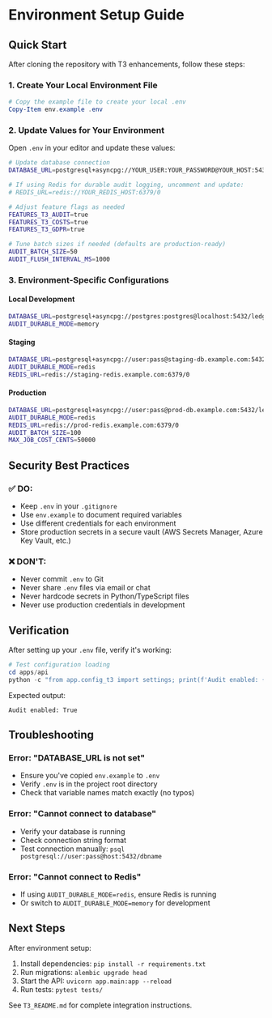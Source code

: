 # Environment Setup Guide

## Quick Start

After cloning the repository with T3 enhancements, follow these steps:

### 1. Create Your Local Environment File

```powershell
# Copy the example file to create your local .env
Copy-Item env.example .env
```

### 2. Update Values for Your Environment

Open `.env` in your editor and update these values:

```bash
# Update database connection
DATABASE_URL=postgresql+asyncpg://YOUR_USER:YOUR_PASSWORD@YOUR_HOST:5432/YOUR_DATABASE

# If using Redis for durable audit logging, uncomment and update:
# REDIS_URL=redis://YOUR_REDIS_HOST:6379/0

# Adjust feature flags as needed
FEATURES_T3_AUDIT=true
FEATURES_T3_COSTS=true
FEATURES_T3_GDPR=true

# Tune batch sizes if needed (defaults are production-ready)
AUDIT_BATCH_SIZE=50
AUDIT_FLUSH_INTERVAL_MS=1000
```

### 3. Environment-Specific Configurations

#### Local Development
```bash
DATABASE_URL=postgresql+asyncpg://postgres:postgres@localhost:5432/ledgerlift_dev
AUDIT_DURABLE_MODE=memory
```

#### Staging
```bash
DATABASE_URL=postgresql+asyncpg://user:pass@staging-db.example.com:5432/ledgerlift_staging
AUDIT_DURABLE_MODE=redis
REDIS_URL=redis://staging-redis.example.com:6379/0
```

#### Production
```bash
DATABASE_URL=postgresql+asyncpg://user:pass@prod-db.example.com:5432/ledgerlift_prod
AUDIT_DURABLE_MODE=redis
REDIS_URL=redis://prod-redis.example.com:6379/0
AUDIT_BATCH_SIZE=100
MAX_JOB_COST_CENTS=50000
```

## Security Best Practices

### ✅ DO:
- Keep `.env` in your `.gitignore`
- Use `env.example` to document required variables
- Use different credentials for each environment
- Store production secrets in a secure vault (AWS Secrets Manager, Azure Key Vault, etc.)

### ❌ DON'T:
- Never commit `.env` to Git
- Never share `.env` files via email or chat
- Never hardcode secrets in Python/TypeScript files
- Never use production credentials in development

## Verification

After setting up your `.env` file, verify it's working:

```powershell
# Test configuration loading
cd apps/api
python -c "from app.config_t3 import settings; print(f'Audit enabled: {settings.features_t3_audit}')"
```

Expected output:
```
Audit enabled: True
```

## Troubleshooting

### Error: "DATABASE_URL is not set"
- Ensure you've copied `env.example` to `.env`
- Verify `.env` is in the project root directory
- Check that variable names match exactly (no typos)

### Error: "Cannot connect to database"
- Verify your database is running
- Check connection string format
- Test connection manually: `psql postgresql://user:pass@host:5432/dbname`

### Error: "Cannot connect to Redis"
- If using `AUDIT_DURABLE_MODE=redis`, ensure Redis is running
- Or switch to `AUDIT_DURABLE_MODE=memory` for development

## Next Steps

After environment setup:
1. Install dependencies: `pip install -r requirements.txt`
2. Run migrations: `alembic upgrade head`
3. Start the API: `uvicorn app.main:app --reload`
4. Run tests: `pytest tests/`

See `T3_README.md` for complete integration instructions.
